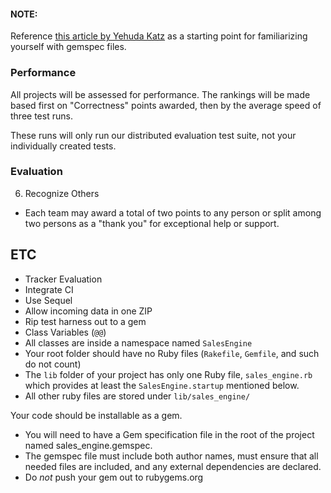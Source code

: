 #### NOTE:

Reference [this article by Yehuda Katz](http://yehudakatz.com/2010/04/02/using-gemspecs-as-intended/) as a starting point for familiarizing yourself with gemspec files.

### Performance

All projects will be assessed for performance. The rankings will be made based first on "Correctness" points awarded, then by the average speed of three test runs. 

These runs will only run our distributed evaluation test suite, not your individually created tests.

### Evaluation

6. Recognize Others
  * Each team may award a total of two points to any person or split among two persons as a "thank you" for exceptional help or support.

## ETC

* Tracker Evaluation
* Integrate CI
* Use Sequel
* Allow incoming data in one ZIP
* Rip test harness out to a gem
* Class Variables (`@@`)
* All classes are inside a namespace named `SalesEngine`
* Your root folder should have no Ruby files (`Rakefile`, `Gemfile`, and such do not count)
* The `lib` folder of your project has only one Ruby file, `sales_engine.rb` which provides at least the `SalesEngine.startup` mentioned below.
* All other ruby files are stored under `lib/sales_engine/`

Your code should be installable as a gem.

* You will need to have a Gem specification file in the root of the project named sales_engine.gemspec.
* The gemspec file must include both author names, must ensure that all needed files are included, and any external dependencies are declared.
* Do *not* push your gem out to rubygems.org
